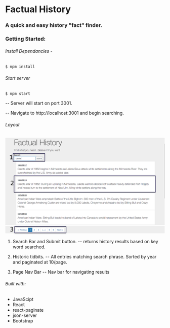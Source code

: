 # Factual History

### A quick and easy history "fact" finder.

### Getting Started:

###### Install Dependancies -

```
$ npm install
```

###### Start server

```
$ npm start
```

-- Server will start on port 3001.

-- Navigate to http://localhost:3001 and begin searching.

###### Layout

![Main Page](./data/images/page.png)
![Nav Bar](./data/images/bar.png)

1. Search Bar and Submit button.
   -- returns history results based on key word searched.

2. Historic tidbits.
   -- All entries matching search phrase. Sorted by year and paginated at 10/page.

3. Page Nav Bar
   -- Nav bar for navigating results

###### Built with:

- JavaScipt
- React
- react-paginate
- json-server
- Bootstrap
